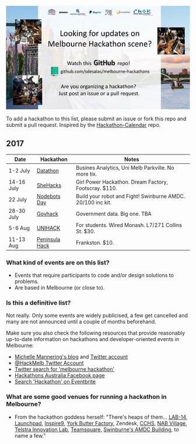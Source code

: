 ![Melbourne Hackathons](melbourne-hackathons.jpg)

To add a hackathon to this list, please submit an issue or fork this repo and submit a pull request. Inspired by the [Hackathon-Calendar](https://github.com/japacible/Hackathon-Calendar) repo.

## 2017

| Date            | Hackathon                                                | Notes            |
| --------------- | -------------------------------------------------------- | --------------------- |
| 1-2 July | [Datathon](http://datathon.melbourneanalytics.com) | Busines Analytics, Uni Melb Parkville. No more tix. | 
| 14-16 July | [SheHacks](http://shehacks.com.au/) | Girl Power Hackathon. Dream Factory, Footscray. $110. |
| 22 July | [Nodebots Day](https://www.eventbrite.com.au/e/international-nodebots-day-melbourne-2017-tickets-34845310261?aff=es2) | Build your robot and Fight! Swinburne AMDC. $20/$100 inc kit. |
| 28-30 July | [Govhack](https://www.govhack.org/) | Government data. Big one. TBA |
| 5-6 Aug | [UNIHACK](http://unihack.net/) | For students. Wired Monash. L7/271 Collins St. $30. |
| 11-13 Aug | [Peninsula Hack](https://www.eventbrite.com/e/peninsula-hack-2017-hackathon-registration-tickets-34401180858?aff=es2) | Frankston. $10. |

### What kind of events are on this list?

- Events that require participants to code and/or design solutions to problems.
- Are based in Melbourne (or close to).

### Is this a definitive list?

Not really.  Only some events are widely publicised, a few get cancelled and many are not announced until a couple of months beforehand. 

Make sure you also check the following resources that provide reasonably up-to-date information on hackathons and developer-oriented events in Melbourne:

- [Michelle Mannering's blog](https://hackathonqueen.com/hackathons/) and [Twitter account](https://twitter.com/MishManners/)
- [@HackMelb Twitter Account](https://twitter.com/HackMelb)
- [Twitter search for 'melbourne hackathon'](https://twitter.com/search?q=melbourne%20hackathon&src=typd)
- [Hackathons Australia Facebook page](https://www.facebook.com/groups/hackathonsaustralia/)
- [Search 'Hackathon' on Eventbrite](https://www.eventbrite.com.au/d/australia--melbourne/hackathon/?mode=search)

### What are some good venues for running a hackathon in Melbourne?

- From the hackathon goddess herself: "There's heaps of them... [LAB-14](http://www.carltonconnect.com.au/about/lab-14/), [Launchpad](http://www.launchpadcentre.com/), [Inspire9](http://inspire9.com/), [York Butter Factory](http://yorkbutterfactory.com/), Zendesk, [CCHS](http://www.hackmelbourne.org/), [NAB Village](http://www.nabvillage.com.au/), [Telstra Innovation Lab](http://exchange.telstra.com.au/2016/04/22/local-innovators-re-think-reality-at-it-hackathon/), [Teamsquare](https://teamsquare.co/), [Swinburne's AMDC Building](http://www.swinburne.edu.au/research/strengths-achievements/contact-us/), to name a few."
